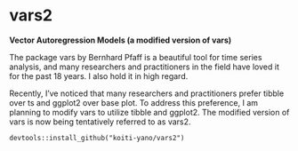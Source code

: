 # vars2
**Vector Autoregression Models (a modified version of vars)**

The package vars by Bernhard Pfaff is a beautiful tool for time series analysis, and many researchers and practitioners in the field have loved it for the past 18 years. I also hold it in high regard.

Recently, I’ve noticed that many researchers and practitioners prefer tibble over ts and ggplot2 over base plot. To address this preference, I am planning to modify vars to utilize tibble and ggplot2. The modified version of vars is now being tentatively referred to as vars2.

```
devtools::install_github("koiti-yano/vars2")
```
